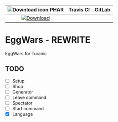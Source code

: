 
| ![Download icon](https://storage.googleapis.com/material-icons/external-assets/v4/icons/svg/ic_file_download_black_18px.svg) PHAR |  Travis CI | GitLab |
| :---: | :---: | :---: |
| [![Download](https://img.shields.io/badge/download-latest-blue.svg)](https://genisyspro.github.io/GenisysPro/GenisysPro.phar) |


# EggWars - REWRITE
EggWars for Turanic

## TODO
- [ ] Setup
- [ ] Shop
- [ ] Generator
- [ ] Leave command
- [ ] Spectator
- [ ] Start command
- [x] Language
